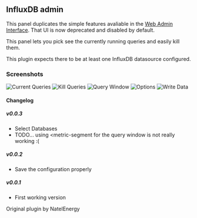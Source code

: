 ## InfluxDB admin

This panel duplicates the simple features avaliable in the [Web Admin Interface](https://docs.influxdata.com/influxdb/v1.2/tools/web_admin/).  That UI is now deprecated and disabled by default.

This panel lets you pick see the currently running queries and easily kill them.

This plugin expects there to be at least one InfluxDB datasource configured.


### Screenshots

![Current Queries](https://raw.githubusercontent.com/NatelEnergy/grafana-influx-admin/master/src/img/screenshot-current.png)
![Kill Queries](https://raw.githubusercontent.com/NatelEnergy/grafana-influx-admin/master/src/img/screenshot-kill.png)
![Query Window](https://raw.githubusercontent.com/NatelEnergy/grafana-influx-admin/master/src/img/screenshot-query.png)
![Options](https://raw.githubusercontent.com/NatelEnergy/grafana-influx-admin/master/src/img/screenshot-options.png)
![Write Data](https://raw.githubusercontent.com/NatelEnergy/grafana-influx-admin/master/src/img/screenshot-write.png)



#### Changelog

##### v0.0.3

- Select Databases
- TODO... using <metric-segment for the query window is not really working :(


##### v0.0.2

- Save the configuration properly


##### v0.0.1

- First working version

Original plugin by NatelEnergy

